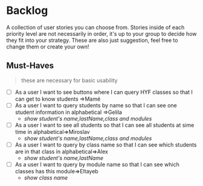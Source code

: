 # Backlog

A collection of user stories you can choose from. Stories inside of each priority level are not necessarily in order, it's up to your group to decide how they fit into your strategy. These are also just suggestion, feel free to change them or create your own!

## Must-Haves

> these are necessary for basic usability

- [ ] As a user I want to see buttons where I can query HYF classes so that I can get to know students =>Mamé
- [ ] As a user I want to query students by name so that I can see one student information in alphabetical =>Gelila
  - _show student's name,lastName,class and modules_
- [ ] As a user I want to see all students so that I can see all students at sime time in alphabetical=>Miroslav
  - _show student's name,lastName,class and modules_
- [ ] As a user I want to query by class name so that I can see which students are in that class in alphabetical=>Alex
  - _show student's name,lastName_
- [ ] As a user I want to query by module name so that I can see which classes has this module=>Eltayeb
  - _show class name_
